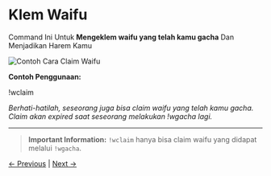 # Klem Waifu

Command Ini Untuk **Mengeklem waifu yang telah kamu gacha** Dan Menjadikan Harem Kamu

![Contoh Cara Claim Waifu](https://raw.githubusercontent.com/TabawaX/waifudb/refs/heads/master/other/docs/Screenshot_20241204-103222.jpg)

**Contoh Penggunaan:**

!wclaim

*Berhati-hatilah, seseorang juga bisa claim waifu yang telah kamu gacha. Claim akan expired saat seseorang melakukan !wgacha lagi.*

---

> **Important Information:**
> `!wclaim` hanya bisa claim waifu yang didapat melalui `!wgacha`.

[← Previous](docs/waifumap/1_wgacha.md) | [Next →](docs/waifumap/3_wimw.md)